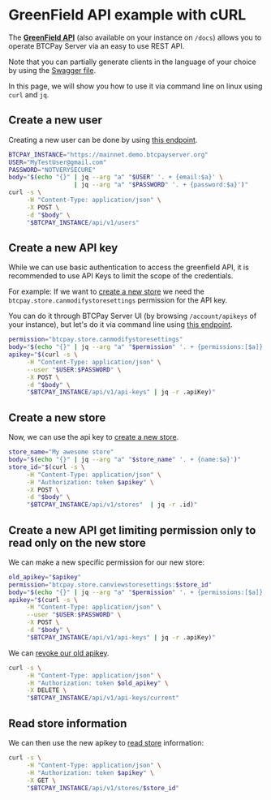 # GreenField API example with cURL

The **[GreenField API](https://docs.btcpayserver.org/API/Greenfield/v1/)** (also available on your instance on `/docs`) allows you to operate BTCPay Server via an easy to use REST API.

Note that you can partially generate clients in the language of your choice by using the [Swagger file](https://docs.btcpayserver.org/API/Greenfield/v1/swagger.json).

In this page, we will show you how to use it via command line on linux using `curl` and `jq`.

## Create a new user

Creating a new user can be done by using [this endpoint](https://docs.btcpayserver.org/API/Greenfield/v1/#tag/Users/paths/~1api~1v1~1users/post).


```bash
BTCPAY_INSTANCE="https://mainnet.demo.btcpayserver.org"
USER="MyTestUser@gmail.com"
PASSWORD="NOTVERYSECURE"
body="$(echo "{}" | jq --arg "a" "$USER" '. + {email:$a}' \
                  | jq --arg "a" "$PASSWORD" '. + {password:$a}')"
curl -s \
     -H "Content-Type: application/json" \
     -X POST \
     -d "$body" \
     "$BTCPAY_INSTANCE/api/v1/users"
```

## Create a new API key

While we can use basic authentication to access the greenfield API, it is recommended to use API Keys to limit the scope of the credentials.

For example: If we want to [create a new store](https://docs.btcpayserver.org/API/Greenfield/v1/#tag/Stores/paths/~1api~1v1~1stores/post) we need the `btcpay.store.canmodifystoresettings` permission for the API key.

You can do it through BTCPay Server UI (by browsing `/account/apikeys` of your instance), but let's do it via command line using [this endpoint](https://docs.btcpayserver.org/API/Greenfield/v1/#tag/API-Keys/paths/~1api~1v1~1api-keys/post).

```bash
permission="btcpay.store.canmodifystoresettings"
body="$(echo "{}" | jq --arg "a" "$permission" '. + {permissions:[$a]}')"
apikey="$(curl -s \
     -H "Content-Type: application/json" \
     --user "$USER:$PASSWORD" \
     -X POST \
     -d "$body" \
     "$BTCPAY_INSTANCE/api/v1/api-keys" | jq -r .apiKey)"
```

## Create a new store

Now, we can use the api key to [create a new store](https://docs.btcpayserver.org/API/Greenfield/v1/#tag/Stores/paths/~1api~1v1~1stores/post).

```bash
store_name="My awesome store"
body="$(echo "{}" | jq --arg "a" "$store_name" '. + {name:$a}')"
store_id="$(curl -s \
     -H "Content-Type: application/json" \
     -H "Authorization: token $apikey" \
     -X POST \
     -d "$body" \
     "$BTCPAY_INSTANCE/api/v1/stores"  | jq -r .id)"
```

## Create a new API get limiting permission only to read only on the new store

We can make a new specific permission for our new store:
```bash
old_apikey="$apikey"
permission="btcpay.store.canviewstoresettings:$store_id"
body="$(echo "{}" | jq --arg "a" "$permission" '. + {permissions:[$a]}')"
apikey="$(curl -s \
     -H "Content-Type: application/json" \
     --user "$USER:$PASSWORD" \
     -X POST \
     -d "$body" \
     "$BTCPAY_INSTANCE/api/v1/api-keys" | jq -r .apiKey)"
```

We can [revoke our old apikey](https://docs.btcpayserver.org/API/Greenfield/v1/#tag/API-Keys/paths/~1api~1v1~1api-keys~1current/delete).

```bash
curl -s \
     -H "Content-Type: application/json" \
     -H "Authorization: token $old_apikey" \
     -X DELETE \
     "$BTCPAY_INSTANCE/api/v1/api-keys/current"
```

## Read store information

We can then use the new apikey to [read store](https://docs.btcpayserver.org/API/Greenfield/v1/#operation/Stores_GetStore) information:

```bash
curl -s \
     -H "Content-Type: application/json" \
     -H "Authorization: token $apikey" \
     -X GET \
     "$BTCPAY_INSTANCE/api/v1/stores/$store_id"
```
